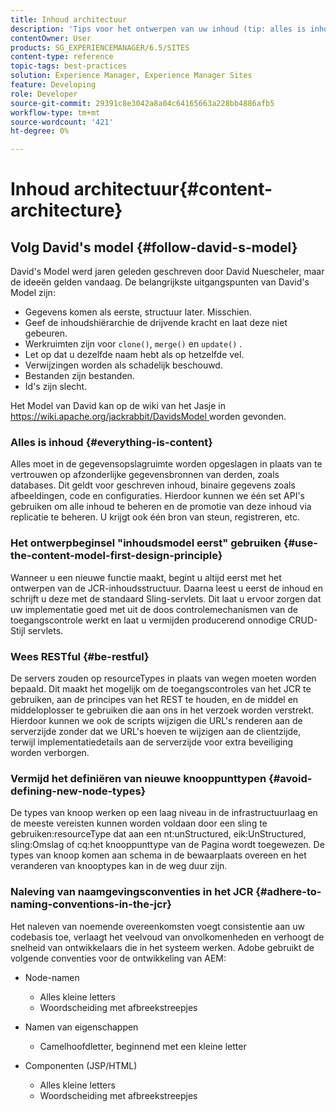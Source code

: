 ```yaml
---
title: Inhoud architectuur
description: 'Tips voor het ontwerpen van uw inhoud (tip: alles is inhoud)'
contentOwner: User
products: SG_EXPERIENCEMANAGER/6.5/SITES
content-type: reference
topic-tags: best-practices
solution: Experience Manager, Experience Manager Sites
feature: Developing
role: Developer
source-git-commit: 29391c8e3042a8a04c64165663a228bb4886afb5
workflow-type: tm+mt
source-wordcount: '421'
ht-degree: 0%

---
```


# Inhoud architectuur{#content-architecture}

## Volg David&#39;s model {#follow-david-s-model}

David&#39;s Model werd jaren geleden geschreven door David Nuescheler, maar de ideeën gelden vandaag. De belangrijkste uitgangspunten van David&#39;s Model zijn:

* Gegevens komen als eerste, structuur later. Misschien.
* Geef de inhoudshiërarchie de drijvende kracht en laat deze niet gebeuren.
* Werkruimten zijn voor `clone()`, `merge()` en `update()` .
* Let op dat u dezelfde naam hebt als op hetzelfde vel.
* Verwijzingen worden als schadelijk beschouwd.
* Bestanden zijn bestanden.
* Id&#39;s zijn slecht.

Het Model van David kan op de wiki van het Jasje in [ https://wiki.apache.org/jackrabbit/DavidsModel ](https://wiki.apache.org/jackrabbit/DavidsModel) worden gevonden.

### Alles is inhoud {#everything-is-content}

Alles moet in de gegevensopslagruimte worden opgeslagen in plaats van te vertrouwen op afzonderlijke gegevensbronnen van derden, zoals databases. Dit geldt voor geschreven inhoud, binaire gegevens zoals afbeeldingen, code en configuraties. Hierdoor kunnen we één set API&#39;s gebruiken om alle inhoud te beheren en de promotie van deze inhoud via replicatie te beheren. U krijgt ook één bron van steun, registreren, etc.

### Het ontwerpbeginsel &quot;inhoudsmodel eerst&quot; gebruiken {#use-the-content-model-first-design-principle}

Wanneer u een nieuwe functie maakt, begint u altijd eerst met het ontwerpen van de JCR-inhoudsstructuur. Daarna leest u eerst de inhoud en schrijft u deze met de standaard Sling-servlets. Dit laat u ervoor zorgen dat uw implementatie goed met uit de doos controlemechanismen van de toegangscontrole werkt en laat u vermijden producerend onnodige CRUD-Stijl servlets.

### Wees RESTful {#be-restful}

De servers zouden op resourceTypes in plaats van wegen moeten worden bepaald. Dit maakt het mogelijk om de toegangscontroles van het JCR te gebruiken, aan de principes van het REST te houden, en de middel en middeloplosser te gebruiken die aan ons in het verzoek worden verstrekt. Hierdoor kunnen we ook de scripts wijzigen die URL&#39;s renderen aan de serverzijde zonder dat we URL&#39;s hoeven te wijzigen aan de clientzijde, terwijl implementatiedetails aan de serverzijde voor extra beveiliging worden verborgen.

### Vermijd het definiëren van nieuwe knooppunttypen {#avoid-defining-new-node-types}

De types van knoop werken op een laag niveau in de infrastructuurlaag en de meeste vereisten kunnen worden voldaan door een sling te gebruiken:resourceType dat aan een nt:unStructured, eik:UnStructured, sling:Omslag of cq:het knooppunttype van de Pagina wordt toegewezen. De types van knoop komen aan schema in de bewaarplaats overeen en het veranderen van knooptypes kan in de weg duur zijn.

### Naleving van naamgevingsconventies in het JCR {#adhere-to-naming-conventions-in-the-jcr}

Het naleven van noemende overeenkomsten voegt consistentie aan uw codebasis toe, verlaagt het veelvoud van onvolkomenheden en verhoogt de snelheid van ontwikkelaars die in het systeem werken. Adobe gebruikt de volgende conventies voor de ontwikkeling van AEM:

* Node-namen

   * Alles kleine letters
   * Woordscheiding met afbreekstreepjes

* Namen van eigenschappen

   * Camelhoofdletter, beginnend met een kleine letter

* Componenten (JSP/HTML)

   * Alles kleine letters
   * Woordscheiding met afbreekstreepjes
